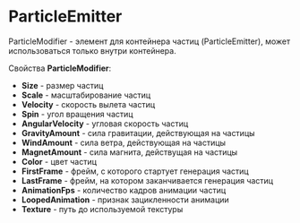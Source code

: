 # ParticleEmitter

ParticleModifier - элемент для контейнера частиц (ParticleEmitter), может использоваться только внутри контейнера.

Свойства **ParticleModifier**:

* **Size** - размер частиц
* **Scale** - масштабирование частиц
* **Velocity** - скорость вылета частиц
* **Spin** - угол вращения частиц
* **AngularVelocity** - угловая скорость частиц
* **GravityAmount** - сила гравитации, действующая на частицы
* **WindAmount** - сила ветра, действующая на частицы
* **MagnetAmount** - сила магнита, действущая на частицы
* **Color** - цвет частиц
* **FirstFrame** - фрейм, с которого стартует генерация частиц
* **LastFrame** - фрейм, на котором заканчивается генерация частиц
* **AnimationFps** - количество кадров анимации частиц
* **LoopedAnimation** - признак зацикленности анимации
* **Texture** - путь до используемой текстуры
